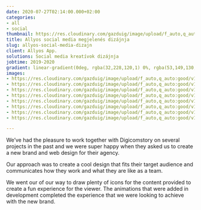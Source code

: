 ```yaml
---
date: 2020-07-27T02:14:00.000+02:00
categories:
- all
- social
thumbnail: https://res.cloudinary.com/gazduig/image/upload/f_auto,q_auto:good/v1595808854/cms/Frame_54_nfbvpa.webp
title: Allyos social media megjelenés dizájnja
slug: allyos-social-media-dizajn
client: Allyos App.
solutions: Social media kreatívok dizájnja
jobtime: 2019-2020
gradient: linear-gradient(0deg, rgba(32,228,120,1) 0%, rgba(53,149,130,0) 45%)
images:
- https://res.cloudinary.com/gazduig/image/upload/f_auto,q_auto:good/v1595808920/cms/Frame_54_gphrn1.webp
- https://res.cloudinary.com/gazduig/image/upload/f_auto,q_auto:good/v1595808920/cms/Frame_53_cdf87v.webp
- https://res.cloudinary.com/gazduig/image/upload/f_auto,q_auto:good/v1595808920/cms/Frame_52_g1ycss.webp
- https://res.cloudinary.com/gazduig/image/upload/f_auto,q_auto:good/v1595808920/cms/Frame_51_uzgkn0.webp
- https://res.cloudinary.com/gazduig/image/upload/f_auto,q_auto:good/v1595808920/cms/Frame_50_hqjnnt.webp
- https://res.cloudinary.com/gazduig/image/upload/f_auto,q_auto:good/v1595808920/cms/Frame_49_poc3kf.webp
- https://res.cloudinary.com/gazduig/image/upload/f_auto,q_auto:good/v1595808920/cms/Frame_48_vqk8vz.webp
- https://res.cloudinary.com/gazduig/image/upload/f_auto,q_auto:good/v1595808919/cms/Frame_47_uwq7z3.webp

---
```

We’ve had the pleasure to work together with Digicomstory on several projects in the past and we were super happy when they asked us to create a new brand and web design for their agency.

Our approach was to create a cool design that fits their target audience and communicates how they work and what they are like as a team.

We went our of our way to draw plenty of icons for the content provided to create a fun experience for the viewer. The animations that were added in development completed the experience that we were looking to achieve with the new brand.